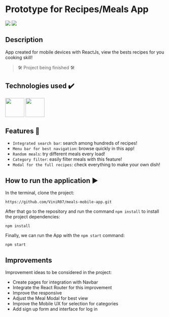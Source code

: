 # Prototype for Recipes/Meals App

<div>
<img src="https://thumbs2.imgbox.com/2d/4b/XANcmzdC_t.png" />
<img src="https://thumbs2.imgbox.com/fb/bd/8rw85V9f_t.png" />
</div>
  
## Description
App created for mobile devices with ReactJs, view the bests recipes for you cooking skill!

> 🛠 Project being finished 🛠

## Technologies used :heavy_check_mark:

<div>
<img src="https://cdn.jsdelivr.net/gh/devicons/devicon/icons/javascript/javascript-original.svg" width= "60px"/>
<img src="https://cdn.jsdelivr.net/gh/devicons/devicon/icons/react/react-original.svg" width= "60px"/>
</div>
  
## Features :hammer:

- `Integrated search bar`: search among hundreds of recipes!
- `Menu bar for best navigation`: browse quickly in this app!
- `Random meals`: try different meals every load!
- `Category filter`: easily filter meals with this feature!
- `Modal for the full recipes`: check everything to make your own dish!

## How to run the application :arrow_forward:

In the terminal, clone the project:

```
https://github.com/ViniR07/meals-mobile-app.git
```

After that go to the repository and run the command `npm install` to install the project dependencies:

```
npm install
```
Finally, we can run the App with the `npm start` command:

```
npm start
```

## Improvements 

Improvement ideas to be considered in the project:

- Create pages for integration with Navbar
- Integrate the React Router for this improvement
- Improve the responsive
- Adjust the Meal Modal for best view
- Improve the Mobile UX for selection for categories
- Add sign up form and interface for log in

